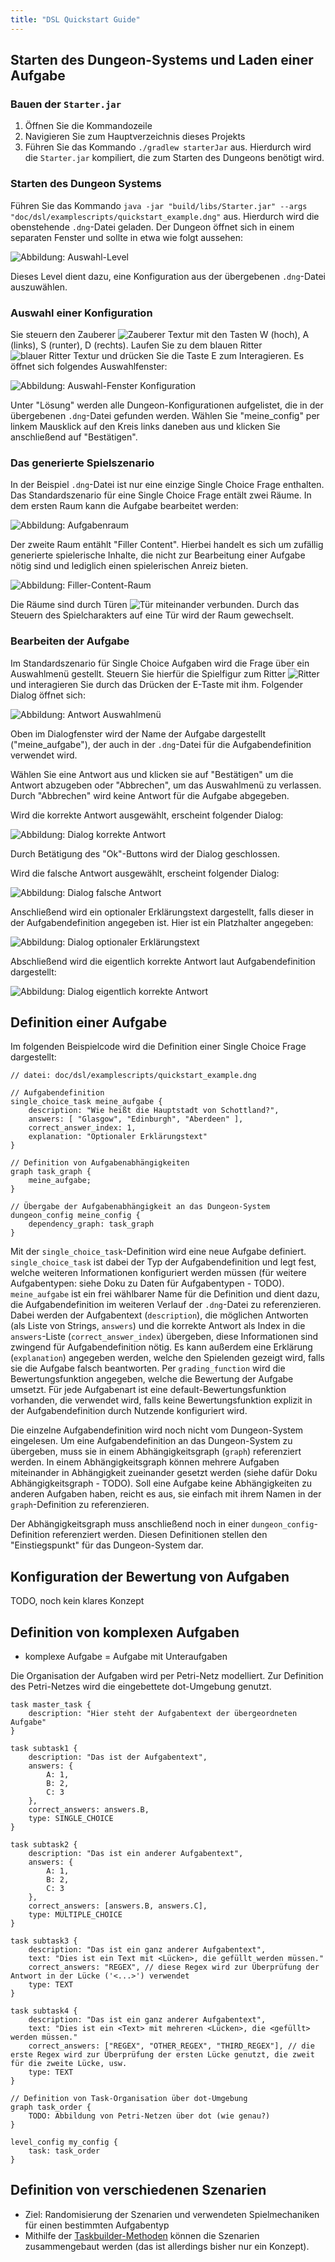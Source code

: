 ```yaml
---
title: "DSL Quickstart Guide"
---
```


## Starten des Dungeon-Systems und Laden einer Aufgabe

### Bauen der `Starter.jar`

1. Öffnen Sie die Kommandozeile
2. Navigieren Sie zum Hauptverzeichnis dieses Projekts
3. Führen Sie das Kommando `./gradlew starterJar` aus. Hierdurch wird die `Starter.jar` kompiliert, die
   zum Starten des Dungeons benötigt wird.

### Starten des Dungeon Systems

Führen Sie das Kommando `java -jar "build/libs/Starter.jar" --args "doc/dsl/examplescripts/quickstart_example.dng"` aus.
Hierdurch wird die obenstehende `.dng`-Datei geladen. Der Dungeon öffnet sich in einem separaten Fenster und sollte in
etwa wie folgt aussehen:

![Abbildung: Auswahl-Level](img/quickstart_select_config_level.png)

Dieses Level dient dazu, eine Konfiguration aus der übergebenen `.dng`-Datei auszuwählen.

### Auswahl einer Konfiguration

Sie steuern den Zauberer ![Zauberer Textur](img/wizard.png) mit den Tasten W (hoch), A (links), S (runter), D (rechts).
Laufen Sie zu dem blauen Ritter ![blauer Ritter Textur](img/blue_knight.png) und drücken Sie die
Taste E zum Interagieren.
Es öffnet sich folgendes Auswahlfenster:

![Abbildung: Auswahl-Fenster Konfiguration](img/quickstart_select_config_menu.png)

Unter "Lösung" werden alle Dungeon-Konfigurationen aufgelistet, die in der übergebenen
`.dng`-Datei gefunden werden. Wählen Sie "meine_config" per linkem Mausklick auf den
Kreis links daneben aus und klicken Sie anschließend auf "Bestätigen".

### Das generierte Spielszenario

In der Beispiel `.dng`-Datei ist nur eine einzige Single Choice Frage enthalten. Das
Standardszenario für eine Single Choice Frage entält zwei Räume. In dem ersten Raum
kann die Aufgabe bearbeitet werden:

![Abbildung: Aufgabenraum](img/quickstart_questroom.png)

Der zweite Raum entählt "Filler Content". Hierbei
handelt es sich um zufällig generierte spielerische Inhalte, die nicht zur Bearbeitung
einer Aufgabe nötig sind und lediglich einen spielerischen Anreiz bieten.

![Abbildung: Filler-Content-Raum](img/quickstart_filler_room.png)

Die Räume sind durch Türen ![Tür](img/door.png) miteinander verbunden. Durch das
Steuern des Spielcharakters auf eine Tür wird der Raum gewechselt.

### Bearbeiten der Aufgabe

Im Standardszenario für Single Choice Aufgaben wird die Frage über ein Auswahlmenü
gestellt. Steuern Sie hierfür die Spielfigur zum Ritter ![Ritter](img/knight.png) und
interagieren Sie durch das Drücken der E-Taste mit ihm. Folgender Dialog öffnet sich:

![Abbildung: Antwort Auswahlmenü](img/quickstart_answer_menu.png)

Oben im Dialogfenster wird der Name der Aufgabe dargestellt ("meine_aufgabe"), der auch
in der `.dng`-Datei für die Aufgabendefinition verwendet wird.

Wählen Sie eine Antwort aus und klicken sie auf "Bestätigen" um die Antwort abzugeben oder
"Abbrechen", um das Auswahlmenü zu verlassen. Durch "Abbrechen" wird keine Antwort für
die Aufgabe abgegeben.

Wird die korrekte Antwort ausgewählt, erscheint folgender Dialog:

![Abbildung: Dialog korrekte Antwort](img/quickstart_correct.png)

Durch Betätigung des "Ok"-Buttons wird der Dialog geschlossen.

Wird die falsche Antwort ausgewählt, erscheint folgender Dialog:

![Abbildung: Dialog falsche Antwort](img/quickstart_false.png)

Anschließend wird ein optionaler Erklärungstext dargestellt, falls dieser in der
Aufgabendefinition angegeben ist. Hier ist ein Platzhalter angegeben:

![Abbildung: Dialog optionaler Erklärungstext](img/quickstart_explanation.png)

Abschließend wird die eigentlich korrekte Antwort laut Aufgabendefinition dargestellt:

![Abbildung: Dialog eigentlich korrekte Antwort](img/quickstart_correct_answer.png)

## Definition einer Aufgabe

Im folgenden Beispielcode wird die Definition einer Single Choice Frage dargestellt:

```
// datei: doc/dsl/examplescripts/quickstart_example.dng

// Aufgabendefinition
single_choice_task meine_aufgabe {
    description: "Wie heißt die Hauptstadt von Schottland?",
    answers: [ "Glasgow", "Edinburgh", "Aberdeen" ],
    correct_answer_index: 1,
    explanation: "Optionaler Erklärungstext"
}

// Definition von Aufgabenabhängigkeiten
graph task_graph {
    meine_aufgabe;
}

// Übergabe der Aufgabenabhängigkeit an das Dungeon-System
dungeon_config meine_config {
    dependency_graph: task_graph
}
```

Mit der `single_choice_task`-Definition wird eine neue Aufgabe definiert.
`single_choice_task` ist dabei der Typ der Aufgabendefinition und legt fest, welche weiteren Informationen
konfiguriert werden müssen (für weitere Aufgabentypen: siehe Doku zu Daten für Aufgabentypen - TODO).
`meine_aufgabe` ist ein frei wählbarer Name für die Definition und dient dazu,
die Aufgabendefinition im weiteren Verlauf der `.dng`-Datei zu referenzieren.
Dabei werden der Aufgabentext (`description`), die möglichen Antworten (als Liste von Strings, `answers`)
und die korrekte Antwort als
Index in die `answers`-Liste (`correct_answer_index`) übergeben, diese Informationen sind zwingend
für Aufgabendefinition nötig. Es kann außerdem eine Erklärung (`explanation`) angegeben werden, welche
den Spielenden gezeigt wird, falls sie die Aufgabe falsch beantworten. Per `grading_function` wird
die Bewertungsfunktion angegeben, welche die Bewertung der Aufgabe umsetzt. Für jede Aufgabenart
ist eine default-Bewertungsfunktion vorhanden, die verwendet wird, falls keine Bewertungsfunktion
explizit in der Aufgabendefinition durch Nutzende konfiguriert wird.

Die einzelne Aufgabendefinition wird noch nicht vom Dungeon-System eingelesen. Um eine Aufgabendefinition
an das Dungeon-System zu übergeben, muss sie in einem Abhängigkeitsgraph (`graph`) referenziert werden.
In einem Abhängigkeitsgraph können mehrere Aufgaben miteinander in Abhängigkeit zueinander gesetzt werden
(siehe dafür Doku Abhängigkeitsgraph - TODO). Soll eine Aufgabe keine Abhängigkeiten zu anderen Aufgaben
haben, reicht es aus, sie einfach mit ihrem Namen in der `graph`-Definition zu referenzieren.

Der Abhängigkeitsgraph muss anschließend noch in einer `dungeon_config`-Definition referenziert werden.
Diesen Definitionen stellen den "Einstiegspunkt" für das Dungeon-System dar.


## Konfiguration der Bewertung von Aufgaben

TODO, noch kein klares Konzept

## Definition von komplexen Aufgaben

- komplexe Aufgabe = Aufgabe mit Unteraufgaben

Die Organisation der Aufgaben wird per Petri-Netz modelliert. Zur Definition des
Petri-Netzes wird die eingebettete dot-Umgebung genutzt.

```
task master_task {
    description: "Hier steht der Aufgabentext der übergeordneten Aufgabe"
}

task subtask1 {
    description: "Das ist der Aufgabentext",
    answers: {
        A: 1,
        B: 2,
        C: 3
    },
    correct_answers: answers.B,
    type: SINGLE_CHOICE
}

task subtask2 {
    description: "Das ist ein anderer Aufgabentext",
    answers: {
        A: 1,
        B: 2,
        C: 3
    },
    correct_answers: [answers.B, answers.C],
    type: MULTIPLE_CHOICE
}

task subtask3 {
    description: "Das ist ein ganz anderer Aufgabentext",
    text: "Dies ist ein Text mit <Lücken>, die gefüllt werden müssen."
    correct_answers: "REGEX", // diese Regex wird zur Überprüfung der Antwort in der Lücke ('<...>') verwendet
    type: TEXT
}

task subtask4 {
    description: "Das ist ein ganz anderer Aufgabentext",
    text: "Dies ist ein <Text> mit mehreren <Lücken>, die <gefüllt> werden müssen."
    correct_answers: ["REGEX", "OTHER_REGEX", "THIRD_REGEX"], // die erste Regex wird zur Überprüfung der ersten Lücke genutzt, die zweit für die zweite Lücke, usw.
    type: TEXT
}

// Definition von Task-Organisation über dot-Umgebung
graph task_order {
    TODO: Abbildung von Petri-Netzen über dot (wie genau?)
}

level_config my_config {
    task: task_order
}
```

## Definition von verschiedenen Szenarien

- Ziel: Randomisierung der Szenarien und verwendeten Spielmechaniken für einen bestimmten
  Aufgabentyp
- Mithilfe der
  [Taskbuilder-Methoden](https://github.com/Programmiermethoden/Dungeon/issues/197) können
  die Szenarien zusammengebaut werden (das ist allerdings bisher nur ein Konzept).
